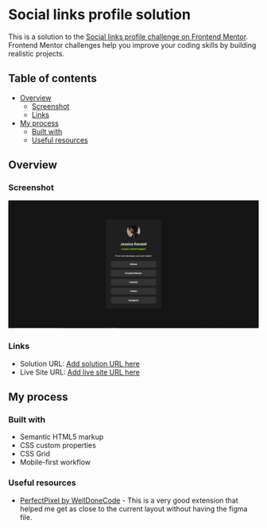 # Social links profile solution

This is a solution to the [Social links profile challenge on Frontend Mentor](https://www.frontendmentor.io/challenges/social-links-profile-UG32l9m6dQ). Frontend Mentor challenges help you improve your coding skills by building realistic projects. 

## Table of contents

- [Overview](#overview)
  - [Screenshot](#screenshot)
  - [Links](#links)
- [My process](#my-process)
  - [Built with](#built-with)
  - [Useful resources](#useful-resources)

## Overview

### Screenshot

![](./assets/social-links-profile.png)

### Links

- Solution URL: [Add solution URL here](https://github.com/alan-mesquita/social-links-profile)
- Live Site URL: [Add live site URL here](https://social-links-profilee.vercel.app/)

## My process

### Built with

- Semantic HTML5 markup
- CSS custom properties
- CSS Grid
- Mobile-first workflow

### Useful resources

- [PerfectPixel by WellDoneCode](https://microsoftedge.microsoft.com/addons/detail/perfectpixel-by-welldonec/oolfkllppnieaaddmlfgljpboeagcobk?hl=pt-PT) - This is a very good extension that helped me get as close to the current layout without having the figma file.